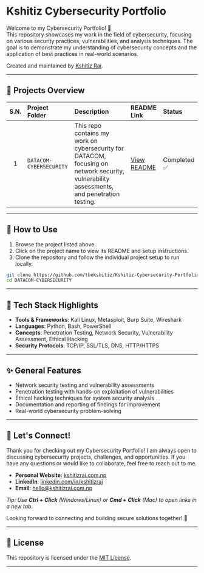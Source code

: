 # Kshitiz Cybersecurity Portfolio

Welcome to my Cybersecurity Portfolio! 🔐  
This repository showcases my work in the field of cybersecurity, focusing on various security practices, vulnerabilities, and analysis techniques. The goal is to demonstrate my understanding of cybersecurity concepts and the application of best practices in real-world scenarios.

Created and maintained by [Kshitiz Rai](https://kshitizrai.com.np/).

---

## 📂 Projects Overview

| S.N. | Project Folder               | Description                                                       | README Link                                           | Status        |
|:----:|:-----------------------------|:------------------------------------------------------------------|:------------------------------------------------------|:--------------|
| 1    | `DATACOM-CYBERSECURITY`       | This repo contains my work on cybersecurity for DATACOM, focusing on network security, vulnerability assessments, and penetration testing. | [View README](https://github.com/thekshitiz/Kshitiz-Cybersecurity-Portfolio/blob/main/1%20-%20DATACOM%20-CYBERSECURITY/README.md)        | Completed ✅    |

---

## 📖 How to Use

1. Browse the project listed above.
2. Click on the project name to view its README and setup instructions.
3. Clone the repository and follow the individual project setup to run locally.

```bash
git clone https://github.com/thekshitiz/Kshitiz-Cybersecurity-Portfolio.git
cd DATACOM-CYBERSECURITY
```
---
## 🚀 Tech Stack Highlights

- **Tools & Frameworks**: Kali Linux, Metasploit, Burp Suite, Wireshark
- **Languages**: Python, Bash, PowerShell
- **Concepts**: Penetration Testing, Network Security, Vulnerability Assessment, Ethical Hacking
- **Security Protocols**: TCP/IP, SSL/TLS, DNS, HTTP/HTTPS

---

## ✨ General Features

- Network security testing and vulnerability assessments
- Penetration testing with hands-on exploitation of vulnerabilities
- Ethical hacking techniques for system security analysis
- Documentation and reporting of findings for improvement
- Real-world cybersecurity problem-solving

---
## 🚀 Let's Connect!

Thank you for checking out my Cybersecurity Portfolio! I am always open to discussing cybersecurity projects, challenges, and opportunities. If you have any questions or would like to collaborate, feel free to reach out to me.

- **Personal Website**: [kshitizrai.com.np](https://kshitizrai.com.np)
- **LinkedIn**: [linkedin.com/in/kshitizrai](https://www.linkedin.com/in/kshitizrai/)
- **Email**: [hello@kshitizrai.com.np](mailto:hello@kshitizrai.com.np)

*Tip: Use **Ctrl + Click** (Windows/Linux) or **Cmd + Click** (Mac) to open links in a new tab.*

Looking forward to connecting and building secure solutions together! 🔐



---

## 📜 License

This repository is licensed under the [MIT License](./LICENSE).

---

